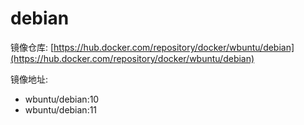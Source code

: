 # debian

镜像仓库: [https://hub.docker.com/repository/docker/wbuntu/debian](https://hub.docker.com/repository/docker/wbuntu/debian)

镜像地址: 

- wbuntu/debian:10
- wbuntu/debian:11